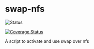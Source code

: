 swap-nfs
========

![Status](https://api.travis-ci.org/sinfallas/swap-nfs.svg) 

[![Coverage Status](https://coveralls.io/repos/sinfallas/swap-nfs/badge.svg?branch=master&service=github)](https://coveralls.io/github/sinfallas/swap-nfs?branch=master)

A script to activate and use swap over nfs
